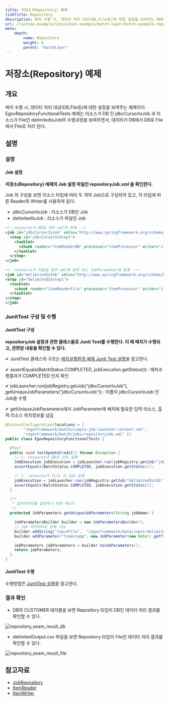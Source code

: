 ```yaml
---
title: 저장소(Repository) 예제
linkTitle: Repository
description: 배치 수행 시, 데이터 처리 대상(DB,File등)에 대한 설정을 보여주는 예제이다. EgovRepositoryFunctionalTests 예제는 리소스가 DB 인 jdbcCursorIoJob 과 리소스가 File인 delimitedIoJob의 수행과정을 보여주면서, 데이터가 DB에서 DB로 File 에서 File로 처리 된다.
url: /runtime-example/individual-example/batch-layer/batch-example-repository_mgmt/
menu:
    depth:
        name: Repository
        weight: 8
        parent: "batchLayer"
---
```

# 저장소(Repository) 예제

## 개요
배치 수행 시, 데이터 처리 대상(DB,File등)에 대한 설정을 보여주는 예제이다. EgovRepositoryFunctionalTests 예제는 리소스가 DB 인 jdbcCursorIoJob 과 리소스가 File인 delimitedIoJob의 수행과정을 보여주면서, 데이터가 DB에서 DB로 File 에서 File로 처리 된다.

## 설명
### 설정
#### Job 설정
<b>저장소(Repository) 예제의 Job 설정 파일인 repositoryJob.xml 을 확인한다.</b>

Job 의 구성을 보면 리소스 타입에 따라 두 개의 Job으로 구성되어 있고, 각 타입에 따른 Reader와 Writer를 사용하게 된다.

- jdbcCursorIoJob : 리소스가 DB인 Job
- delimitedIoJob : 리소스가 파일인 Job

```xml
<!--resource가 DB일 경우 xml에 등록 -->
<job id="jdbcCursorIoJob" xmlns="http://www.springframework.org/schema/batch">
  <step id="jdbcCursorIoStep1">
    <tasklet>
      <chunk reader="itemReaderDB" processor="itemProcessor" writer="itemWriterDB" commit-interval="2" />
    </tasklet>
  </step>
</job>
        
<!--resource가 파일일 경우 xml에 등록 또는 JobParameter에 등록 -->
<job id="delimitedIoJob" xmlns="http://www.springframework.org/schema/batch">
<step id="delimitedIostep1">
  <tasklet>
    <chunk reader="itemReaderFile" processor="itemProcessor" writer="itemWriterFile" commit-interval="2"/>
  </tasklet>
</step>
</job>
```

### JunitTest 구성 및 수행
#### JunitTest 구성
<b>repositoryJob 설정과 관련 클래스들로 Junit Test를 수행한다. 이 때 배치가 수행되고, 관련된 내용을 확인할 수 있다.</b>

✔ JunitTest 클래스의 구조는 [배치실행환경 예제 Junit Test 설명](./batch-example-run_junit_test.md)을 참고한다.

✔ assertEquals(BatchStatus.COMPLETED, jobExecution.getStatus()) : 배치수행결과가 COMPLETED 인지 확인

✔ jobLauncher.run(jobRegistry.getJob(“jdbcCursorIoJob”), getUniqueJobParameters(“jdbcCursorIoJob”)) : 이름이 jdbcCursorIoJob 인 Job을 수행

✔ getUniqueJobParameters에서 JobParameter에 배치에 필요한 입력 리소스, 출력 리소스 위치정보를 넘김

```java
@ContextConfiguration(locations = {
        "/egovframework/batch/simple-job-launcher-context.xml",
        "/egovframework/batch/jobs/repositoryJob.xml" })
public class EgovRepositoryFunctionalTests {

  @Test
  public void testUpdateCredit() throws Exception {
    // 1. resource가 DB인 Job 실행
    JobExecution jobExecution = jobLauncher.run(jobRegistry.getJob("jdbcCursorIoJob"),getUniqueJobParameters("jdbcCursorIoJob"));
    assertEquals(BatchStatus.COMPLETED, jobExecution.getStatus());

    // 2. resource가 file 인 Job 실행
    jobExecution = jobLauncher.run(jobRegistry.getJob("delimitedIoJob"),getUniqueJobParameters("delimitedIoJob"));
    assertEquals(BatchStatus.COMPLETED, jobExecution.getStatus());
  }

  /**
   * 잡파라미터를 설정하기 위한 메소드
   */
  protected JobParameters getUniqueJobParameters(String jobName) {

    JobParametersBuilder builder = new JobParametersBuilder();
    // Job 파라미터로 등록 가능
    builder.addString("inputFile",	"/egovframework/data/input/delimited.csv");
    builder.addParameter("timestamp", new JobParameter(new Date().getTime()));

    JobParameters jobParameters = builder.toJobParameters();
    return jobParameters;
  }
}
```

#### JunitTest 수행
수행방법은 [JunitTest 실행](/egovframe-development/test-tool/test-case.md)을 참고한다.

### 결과 확인
- DB의 CUSTOMER 테이블을 보면 Repository 타입이 DB인 데이터 처리 결과를 확인할 수 있다.

![repository_exam_result_db](./images/repository_exam_result_db.png)

- delimitedOutput.csv 파일을 보면 Repository 타입이 File인 데이터 처리 결과를 확인할 수 있다.

![repository_exam_result_file](./images/repository_exam_result_file.png)

## 참고자료
- [JobRepository](../../../egovframe-runtime/batch-layer/batch-execution-job-repository.md)
- [ItemReader](../../../egovframe-runtime/batch-layer/batch-core-item_reader.md)
- [ItemWriter](../../../egovframe-runtime/batch-layer/batch-core-item_writer.md)